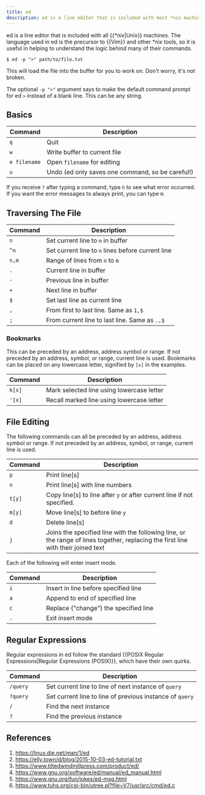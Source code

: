 ```yaml
---
title: ed
description: ed is a line editor that is included with most *nix machines.
---
```


ed is a line editor that is included with all {{\*nix|Unix}} machines. The language used in ed is the precursor to {{Vim}} and other \*nix tools, so it is useful in helping to understand the logic behind many of their commands.

```shell
$ ed -p ">" path/to/file.txt
```

This will load the file into the buffer for you to work on. Don't worry, it's not broken.

The optional `-p ">"` argument says to make the default command prompt for ed `>` instead of a blank line. This can be any string.

## Basics

Command  | Description
--- | ---
`q` | Quit
`w` | Write buffer to current file
`e filename` | Open `filename` for editing
`u` | Undo (ed only saves one command, so be careful!)

If you receive `?` after typing a command, type `h` to see what error occurred. If you want the error messages to always print, you can type `H`.

## Traversing The File

Command  | Description
--- | ---
`n` | Set current line to `n` in buffer
`^n` | Set current line to `n` lines before current line
`n,m` | Range of lines from `n` to `m`
`.` | Current line in buffer
`-` | Previous line in buffer
`+` | Next line in buffer
`$` | Set last line as current line
`,` | From first to last line. Same as `1,$`
`;` | From current line to last line. Same as `.,$`

### Bookmarks

This can be preceded by an address, address symbol or range. If not preceded by an address, symbol, or range, current line is used. Bookmarks can be placed on any lowercase letter, signified by `[x]` in the examples.

Command | Description
--- | ---
`k[x]` | Mark selected line using lowercase letter
`'[x]` | Recall marked line using lowercase letter

## File Editing

The following commands can all be preceded by an address, address symbol or range. If not preceded by an address, symbol, or range, current line is used.

Command | Description
--- | ---
`p` | Print line[s]
`n` | Print line[s] with line numbers
`t[y]` | Copy line[s] to line after `y` or after current line if not specified.
`m[y]` | Move line[s] to before line `y`
`d` | Delete line[s]
`j` | Joins the specified line with the following line, or the range of lines together, replacing the first line with their joined text

Each of the following will enter insert mode.

Command | Description
--- | ----
`i` | Insert in line before specified line
`a` | Append to end of specified line
`c` | Replace ("change") the specified line
`.` | Exit insert mode

## Regular Expressions

Regular expressions in ed follow the standard {{POSIX Regular Expressions|Regular Expressions (POSIX)}}, which have their own quirks.

Command | Description
--- | ----
`/query` | Set current line to line of next instance of `query`
`?query` | Set current line to line of previous instance of `query`
`/` | Find the next instance
`?` | Find the previous instance

## References

1. https://linux.die.net/man/1/ed
1. https://elly.town/d/blog/2015-10-03-ed-tutorial.txt
1. https://www.tiltedwindmillpress.com/product/ed/
1. https://www.gnu.org/software/ed/manual/ed_manual.html
1. https://www.gnu.org/fun/jokes/ed-msg.html
1. https://www.tuhs.org/cgi-bin/utree.pl?file=V7/usr/src/cmd/ed.c
